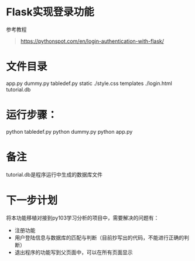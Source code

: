 # Flask实现登录功能

参考教程
> https://pythonspot.com/en/login-authentication-with-flask/


# 文件目录
app.py
dummy.py
tabledef.py
static
  ./style.css
templates
  ./login.html
tutorial.db 

# 运行步骤：
python tabledef.py
python dummy.py
python app.py


# 备注
tutorial.db是程序运行中生成的数据库文件

# 下一步计划

将本功能移植对接到py103学习分析的项目中，需要解决的问题有：

 + 注册功能
 + 用户登陆信息与数据库的匹配与判断（目前抄写出的代码，不能进行正确的判断）
 + 退出程序的功能写到父页面中，可以在所有页面显示